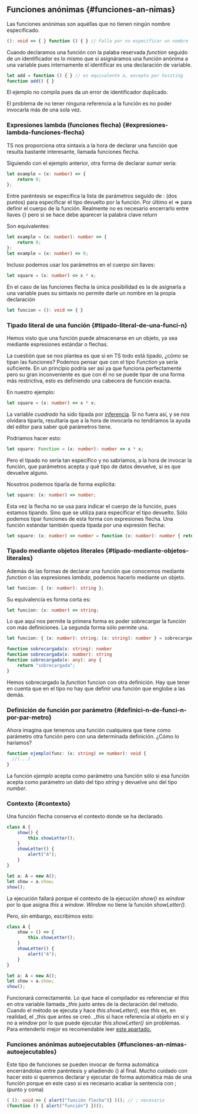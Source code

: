 ## Funciones anónimas {#funciones-an-nimas}

Las funciones anónimas son aquéllas que no tienen ningún nombre especificado.

```ts
(): void => { } function () { } // Falla por no especificar un nombre
```

Cuando declaramos una función con la palaba reservada _function_ seguido de un identificador es lo mismo que si asignáramos una función anónima a una variable pues internamente el identificar es una declaración de variable.

```ts
let add = function () { } // es equivalente a, excepto por hoisting
function add() { } 
```

El ejemplo no compila pues da un error de identificador duplicado.

El problema de no tener ninguna referencia a la función es no poder invocarla más de una sola vez.

### Expresiones lambda (funciones flecha) {#expresiones-lambda-funciones-flecha}

TS nos proporciona otra sintaxis a la hora de declarar una función que resulta bastante interesante, llamada funciones flecha.

Siguiendo con el ejemplo anterior, otra forma de declarar _sumar_ sería:

```ts
let example = (x: number) => {
    return 0;
};
```

Entre paréntesis se especifica la lista de parámetros seguido de : (dos puntos) para especificar el tipo devuelto por la función. Por último el => para definir el cuerpo de la función. Realmente no es necesario encerrarlo entre llaves {} pero si se hace debe aparecer la palabra clave _return_

Son equivalentes:

```ts
let example = (x: number): number => {
    return 0;
};
let example = (x: number) => 0;
```

Incluso podemos usar los parámetros en el cuerpo sin llaves:

```ts
let square = (x: number) => x * x;
```

En el caso de las funciones flecha la única posibilidad es la de asignarla a una variable pues su sintaxis no permite darle un nombre en la propia declaración

```ts
let funcion = (): void => { }
```


### Tipado literal de una función {#tipado-literal-de-una-funci-n}

Hemos visto que una función puede almacenarse en un objeto, ya sea mediante expresiones estándar o flechas.

La cuestión que se nos plantea es que si en TS todo está tipado, ¿cómo se tipan las funciones? Podemos pensar que con el tipo _Function_ ya sería suficiente. En un principio podría ser así ya que funciona perfectamente pero su gran inconveniente es que con él no se puede tipar de una forma más restrictiva, esto es definiendo una cabecera de función exacta.

En nuestro ejemplo:

```ts
let square = (x: number) => x * x;
```

La variable _cuadrado_ ha sido tipada por [inferencia](../tipos/inferencia_de_tipos.md#expresiones-tipadas-por-el-contexto). Si no fuera así, y se nos olvidara tiparla, resultaría que a la hora de invocarla no tendríamos la ayuda del editor para saber qué parámetros tiene.

Podríamos hacer esto:

```ts
let square: Function = (x: number): number => x * x;
```

Pero el tipado no sería tan específico y no sabríamos, a la hora de invocar la función, que parámetros acepta y qué tipo de datos devuelve, si es que devuelve alguno.

Nosotros podemos tiparla de forma explícita:

```ts
let square: (x: number) => number;
```

Esta vez la flecha no se usa para indicar el cuerpo de la función, pues estamos tipando. Sino que se utiliza para especificar el tipo devuelto. Sólo podemos tipar funciones de esta forma con expresiones flecha. Una función estándar también queda tipada por una expresión flecha:

```ts
let square: (x: number) => number = function (x: number): number { return x * x }
```

### Tipado mediante objetos literales {#tipado-mediante-objetos-literales}

Además de las formas de declarar una función que conocemos mediante _function_ o las expresiones _lambda_, podemos hacerlo mediante un objeto.

```ts
let funcion: { (x: number): string };
```

Su equivalencia es forma corta es:
```ts
let funcion: (x: number) => string;
```

Lo que aquí nos permite la primera forma es poder sobrecargar la función con más definiciones. La segunda forma sólo permite una.

```ts
let funcion: { (x: number): string; (x: string): number } = sobrecargada

function sobrecargada(x: string): number
function sobrecargada(x: number): string
function sobrecargada(x: any): any {
    return "sobrecargada";
}
```

Hemos sobrecargado la _function_ funcion con otra definición. Hay que tener en cuenta que en el tipo no hay que definir una función que englobe a las demás.

### Definición de función por parámetro {#definici-n-de-funci-n-por-par-metro}

Ahora imagina que tenemos una función cualquiera que tiene como parámetro otra función pero con una determinada definición. ¿Cómo lo haríamos?

```ts
function ejemplo(func: (x: string) => number): void {  
  //(...)
}
```

La función _ejemplo_ acepta como parámetro una función sólo si esa función acepta como parámetro un dato del tipo *string* y devuelve uno del tipo *number*.

### Contexto {#contexto}

Una función flecha conserva el contexto donde se ha declarado.

```ts
class A {
    show() {
        this.showLetter();
    }
    showLetter() {
        alert("A");
    }
}

let a: A = new A(); 
let show = a.show; 
show();
```

La ejecución fallará porque el contexto de la ejecución _show()_ es _window_ por lo que asigna _this_ a _window_. _Window_ no tiene la función _showLetter()_.

Pero, sin embargo, escribimos esto:

```ts
class A {
    show = () => {
        this.showLetter();
    }
    showLetter() {
        alert("A");
    }
}

let a: A = new A();
let show = a.show;
show();
```

Funcionará correctamente. Lo que hace el compilador es referenciar el _this_ en otra variable llamada *_this* justo antes de la declaración del método. Cuando el método se ejecuta y hace _this.showLetter()_, ese *this* es, en realidad, el _this que antes se creó. _this sí hace referencia al objeto en sí y no a *window* por lo que puede ejecutar _this.showLetter()_ sin problemas. Para entenderlo mejor es recomendable leer [este apartado.](../clases/estado_y_comportamiento.md#operador-this)

### Funciones anónimas autoejecutables {#funciones-an-nimas-autoejecutables}

Este tipo de funciones se pueden invocar de forma automática encerrándolas entre paréntesis y añadiendo () al final. Mucho cuidado con hacer esto si queremos declarar y ejecutar de forma automática más de una función porque en este caso sí es necesario acabar la sentencia con ; (punto y coma)

```ts
( (): void => { alert("función flecha")} )(); // ; necesario
(function () { alert("función") })();
```